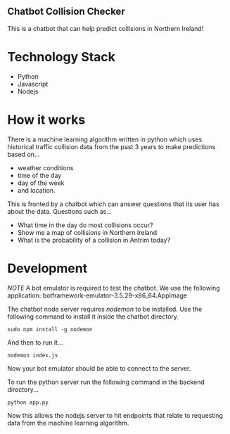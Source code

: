 ## Chatbot Collision Checker
This is a chatbot that can help predict collisions in Northern Ireland!

# Technology Stack
* Python
* Javascript
* Nodejs

# How it works
There is a machine learning algorithm written in python which uses historical traffic collision data from the past 3 years to make predictions based on...

* weather conditions
* time of the day
* day of the week
* and location.

This is fronted by a chatbot which can answer questions that its user has about the data. Questions such as...

* What time in the day do most collisions occur?
* Show me a map of collisions in Northern Ireland
* What is the probability of a collision in Antrim today?

# Development
*NOTE* A bot emulator is required to test the chatbot. We use the following application:
botframework-emulator-3.5.29-x86_64.AppImage

The chatbot node server requires *nodemon* to be installed. Use the following command to install it inside the chatbot directory.

`sudo npm install -g nodemon`

And then to run it...

`nodemon index.js`

Now your bot emulator should be able to connect to the server.

To run the python server run the following command in the backend directory...

`python app.py`

Now this allows the nodejs server to hit endpoints that relate to requesting data from the machine learning algorithm.